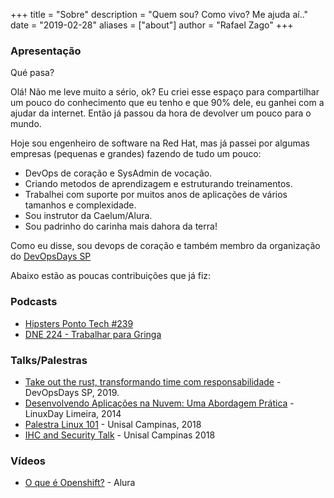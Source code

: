 +++
title = "Sobre"
description = "Quem sou? Como vivo? Me ajuda aí.."
date = "2019-02-28"
aliases = ["about"]
author = "Rafael Zago"
+++

### Apresentação

Qué pasa?

Olá! Não me leve muito a sério, ok? Eu criei esse espaço para compartilhar um pouco do conhecimento que eu tenho e que 90% dele, eu ganhei com a ajudar da internet. Então já passou da hora de devolver um pouco para o mundo.

Hoje sou engenheiro de software na Red Hat, mas já passei por algumas empresas (pequenas e grandes) fazendo de tudo um pouco: 


* DevOps de coração e SysAdmin de vocação.
* Criando metodos de aprendizagem e estruturando treinamentos.
* Trabalhei com suporte por muitos anos de aplicações de vários tamanhos e complexidade.
* Sou instrutor da Caelum/Alura.
* Sou padrinho do carinha mais dahora da terra!

Como eu disse, sou devops de coração e também membro da organização do [DevOpsDays SP](https://devopsdays.org/events/2020-sao-paulo/contato) 

Abaixo estão as poucas contribuições que já fiz:

### Podcasts

* [Hipsters Ponto Tech #239](https://www.hipsters.tech/trello-jira-e-ferramentas-de-produtividade-hipsters-ponto-tech-239/)
* [DNE 224 - Trabalhar para Gringa](https://devnaestrada.com.br/2019/09/20/trabalhar-na-gringa.html)


### Talks/Palestras
* [Take out the rust, transformando time com responsabilidade](https://youtu.be/lZOEdv_W7Ac?t=311) - DevOpsDays SP, 2019.
* [Desenvolvendo Aplicações na Nuvem: Uma Abordagem Prática](http://www.facebook.com/linuxdayuniplimeira) - LinuxDay Limeira, 2014
* [Palestra Linux 101](https://github.com/rafaelvzago/linux-101-unisal) - Unisal Campinas, 2018
* [IHC and Security Talk](https://drive.google.com/file/d/1Wsh-InOzGSJCKkoc3RYq71EjrvyBdFlN/view?usp=sharing) - Unisal Campinas 2018

### Vídeos
* [O que é Openshift?](https://www.youtube.com/watch?v=B0vNhpeJZdw) - Alura

